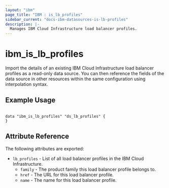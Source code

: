 ```yaml
---
layout: "ibm"
page_title: "IBM : is_lb_profiles"
sidebar_current: "docs-ibm-datasources-is-lb-profiles"
description: |-
  Manages IBM Cloud Infrastructure load balancer profiles.
---
```


# ibm\_is_lb_profiles

Import the details of an existing IBM Cloud Infrastructure load balancer profiles as a read-only data source. You can then reference the fields of the data source in other resources within the same configuration using interpolation syntax.


## Example Usage

```hcl

data "ibm_is_lb_profiles" "ds_lb_profiles" {
}

```

## Attribute Reference

The following attributes are exported:

* `lb_profiles` - List of all load balancer profiles in the IBM Cloud Infrastructure.
  * `family` - The product family this load balancer profile belongs to.
  * `href` - The URL for this load balancer profile.
  * `name` - The name for this load balancer profile.


